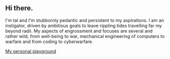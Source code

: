 ## Hi there.

I'm tal and I'm stubbornly pedantic and persistent to my aspirations. I am an instigator, driven by ambitious goals to leave rippling tides travelling far my beyond radii. My aspects of engrossment and focuses are several and rather wild, from well-being to war, mechanical engineering of computers to warfare and from coding to cyberwarfare. 

[My personal playground](https://talha-ijaz-qureshi.github.io/personalsite/)
